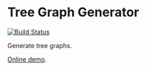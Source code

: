 # Tree Graph Generator

[![Build Status](https://travis-ci.com/EFanZh/tree-graph-generator.svg?branch=master)](https://travis-ci.com/EFanZh/tree-graph-generator)

Generate tree graphs.

[Online demo](http://efanzh.org/tree-graph-generator/).
